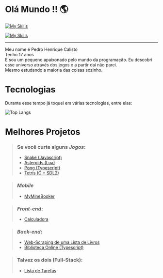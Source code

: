 <!--
**DestinyFrog/DestinyFrog** is a ✨ _special_ ✨ repository because its `README.md` (this file) appears on your GitHub profile.

Here are some ideas to get you started:

- 🔭 I’m currently working on ...
- 🌱 I’m currently learning ...
- 👯 I’m looking to collaborate on ...
- 🤔 I’m looking for help with ...
- 💬 Ask me about ...
- 📫 How to reach me: ...
- 😄 Pronouns: ...
- ⚡ Fun fact: ...
-->

# Olá Mundo !! 🌎

[![My Skills](https://skillicons.dev/icons?i=js,ts,nodejs,lua,html,css)](https://skillicons.dev)

[![My Skills](https://skillicons.dev/icons?i=kotlin,go,python)](https://skillicons.dev)

---

Meu nome é Pedro Henrique Calisto  
Tenho 17 anos  
E sou um pequeno apaixonado pelo mundo da programação. Eu descobri esse universo através dos jogos e a partir daí não parei.  
Mesmo estudando a maioria das coisas sozinho.

<!--
Durante esse tempo já toquei em várias tecnologias, entre elas:  
|||
| -- | -- |
| Conheço na</br>ponta da língua 😝 | [![My Skills](https://skillicons.dev/icons?i=js,ts,nodejs,lua,python,html,css,vscode)](https://skillicons.dev) |
| Um dia estará no andar de cima | [![My Skills](https://skillicons.dev/icons?i=rust,cs,cpp,arduino,bash,go,git)](https://skillicons.dev) |
| Sei algum comando ou outro 🫤 | [![My Skills](https://skillicons.dev/icons?i=c,java,php,ruby,mysql)](https://skillicons.dev) |
| Tenho inveja de quem sabe | [![My Skills](https://skillicons.dev/icons?i=tailwind,kotlin,bootstrap)](https://skillicons.dev) |
-->

# Tecnologias

Durante esse tempo já toquei em várias tecnologias, entre elas:

![Top Langs](https://github-readme-stats.vercel.app/api/top-langs/?username=DestinyFrog&langs_count=12&layout=donut-vertical&hide=CMake,Makefile,ShaderLab,HLSL)

# Melhores Projetos

> ### Se você curte alguns *Jogos*:
> - [Snake (Javascript)](https://destinyfrog.github.io/Snake)
> - [Asteroids (Lua)](https://github.com/DestinyFrog/Asteroids)
> - [Pong (Typescript)](https://destinyfrog.github.io/Pong)
> - [Tetris (C + SDL2)](https://github.com/DestinyFrog/tetris-SDL2)

> ### *Mobile*
> - [MyMineBooker](https://destinyfrog.github.io/MyMineBooker)

> ### *Front-end*:
> - [Calculadora](https://destinyfrog.github.io/Calculadora)

> ### *Back-end*:
> - [Web-Scraping de uma Lista de Livros](https://github.com/DestinyFrog/Web-Scraping-livros)
> - [Biblioteca Online (Typescript)](https://github.com/DestinyFrog/bibliotecas-typescript)

> ### Talvez os dois (Full-Stack):
> - [Lista de Tarefas](https://github.com/DestinyFrog/Lista-de-Tarefas---Full-Stack)
